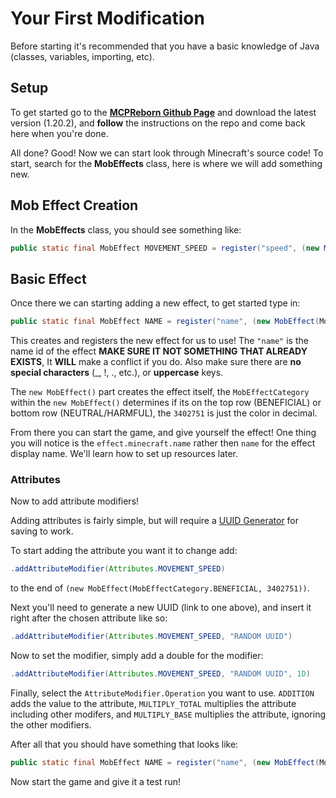 # Your First Modification

Before starting it's recommended that you have a basic knowledge of Java (classes, variables, importing, etc).

## Setup

To get started go to the **[MCPReborn Github Page](https://github.com/Hexeption/MCP-Reborn)** and download the latest version (1.20.2), and **follow** the instructions on the repo and come back here when you're done.

All done? Good! Now we can start look through Minecraft's source code! To start, search for the **MobEffects** class, here is where we will add something new.

## Mob Effect Creation

In the **MobEffects** class, you should see something like:
```java
public static final MobEffect MOVEMENT_SPEED = register("speed", (new MobEffect(MobEffectCategory.BENEFICIAL, 3402751)).addAttributeModifier(Attributes.MOVEMENT_SPEED, "91AEAA56-376B-4498-935B-2F7F68070635", (double)0.2F, AttributeModifier.Operation.MULTIPLY_TOTAL));
```

## Basic Effect

Once there we can starting adding a new effect, to get started type in:

```java
public static final MobEffect NAME = register("name", (new MobEffect(MobEffectCategory.BENEFICIAL, 3402751)));
```

This creates and registers the new effect for us to use! The ```"name"``` is the name id of the effect **MAKE SURE IT NOT SOMETHING THAT ALREADY EXISTS**, It **WILL** make a conflict if you do. Also make sure there are **no special characters** (_, !, ., etc.), or **uppercase** keys.

The ```new MobEffect()``` part creates the effect itself, the ```MobEffectCategory``` within the ```new MobEffect()``` determines if its on the top row (BENEFICIAL) or bottom row (NEUTRAL/HARMFUL), the ```3402751``` is just the color in decimal.

From there you can start the game, and give yourself the effect! One thing you will notice is the ```effect.minecraft.name``` rather then ```name``` for the effect display name. We'll learn how to set up resources later.

### Attributes

Now to add attribute modifiers! 

Adding attributes is fairly simple, but will require a [UUID Generator](https://www.uuidgenerator.net) for saving to work.

To start adding the attribute you want it to change add:

```java
.addAttributeModifier(Attributes.MOVEMENT_SPEED)
```

to the end of ```(new MobEffect(MobEffectCategory.BENEFICIAL, 3402751))```.

Next you'll need to generate a new UUID (link to one above), and insert it right after the chosen attribute like so:

```java
.addAttributeModifier(Attributes.MOVEMENT_SPEED, "RANDOM UUID")
```

Now to set the modifier, simply add a double for the modifier:

```java
.addAttributeModifier(Attributes.MOVEMENT_SPEED, "RANDOM UUID", 1D)
```

Finally, select the ```AttributeModifier.Operation``` you want to use. ```ADDITION``` adds the value to the attribute, ```MULTIPLY_TOTAL``` multiplies the attribute including other modifers, and ```MULTIPLY_BASE``` multiplies the attribute, ignoring the other modifiers.

After all that you should have something that looks like:

```java
public static final MobEffect NAME = register("name", (new MobEffect(MobEffectCategory.BENEFICIAL, 3402751)).addAttributeModifier(Attributes.MOVEMENT_SPEED, "RANDOM UUID", 1D, AttributeModifier.Operation.ADDITION));
```

Now start the game and give it a test run!